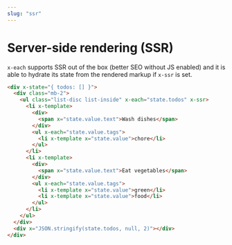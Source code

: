 ```yaml
---
slug: "ssr"
---
```


# Server-side rendering (SSR)

`x-each` supports SSR out of the box (better SEO without JS enabled) and it is able to hydrate its state from the rendered markup if `x-ssr` is set.

```html
<div x-state="{ todos: [] }">
  <div class="mb-2">
    <ul class="list-disc list-inside" x-each="state.todos" x-ssr>
      <li x-template>
        <div>
          <span x="state.value.text">Wash dishes</span>
        </div>
        <ul x-each="state.value.tags">
          <li x-template x="state.value">chore</li>
        </ul>
      </li>
      <li x-template>
        <div>
          <span x="state.value.text">Eat vegetables</span>
        </div>
        <ul x-each="state.value.tags">
          <li x-template x="state.value">green</li>
          <li x-template x="state.value">food</li>
        </ul>
      </li>
    </ul>
  </div>
  <div x="JSON.stringify(state.todos, null, 2)"></div>
</div>
```
